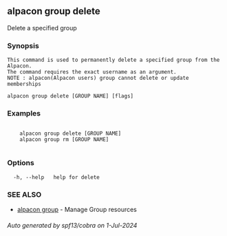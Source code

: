 ## alpacon group delete

Delete a specified group

### Synopsis


	This command is used to permanently delete a specified group from the Alpacon. 
	The command requires the exact username as an argument.
	NOTE : alpacon(Alpacon users) group cannot delete or update memberships
	

```
alpacon group delete [GROUP NAME] [flags]
```

### Examples

```
 
	alpacon group delete [GROUP NAME]
	alpacon group rm [GROUP NAME]
	
```

### Options

```
  -h, --help   help for delete
```

### SEE ALSO

* [alpacon group](alpacon_group.md)	 - Manage Group resources

###### Auto generated by spf13/cobra on 1-Jul-2024
